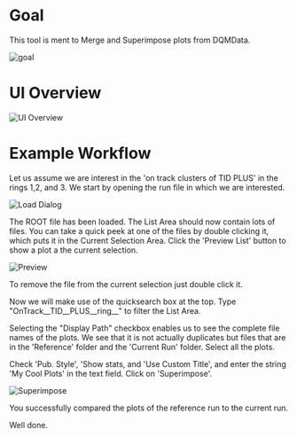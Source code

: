 # Goal
This tool is ment to Merge and Superimpose plots from DQMData.

![goal](https://raw.githubusercontent.com/imKuehlschrank/GuiPlotTool/master/doc/img/goal.png)


# UI Overview

![UI Overview](https://raw.githubusercontent.com/imKuehlschrank/GuiPlotTool/master/doc/img/guiOverview.png)


# Example Workflow

Let us assume we are interest in the 'on track clusters of TID PLUS' in the rings 1,2, and 3.
We start by opening the run file in which we are interested.

![Load Dialog](https://raw.githubusercontent.com/imKuehlschrank/GuiPlotTool/master/doc/img/loadDialog.png)

The ROOT file has been loaded. The List Area should now contain lots of files. You can take a quick peek at one of the files by double clicking it, which puts it in the Current Selection Area. Click the 'Preview List' button to show a plot a the current selection.

![Preview](https://raw.githubusercontent.com/imKuehlschrank/GuiPlotTool/master/doc/img/preview.png)

To remove the file from the current selection just double click it.

Now we will make use of the quicksearch box at the top. Type "OnTrack__TID__PLUS__ring__" to filter the List Area.

Selecting the "Display Path" checkbox enables us to see the complete file names of the plots. We see that it is not actually duplicates but files that are in the 'Reference' folder and the 'Current Run' folder.
Select all the plots.

Check 'Pub. Style', 'Show stats, and 'Use Custom Title', and enter the string 'My Cool Plots' in the text field.
Click on 'Superimpose'.

![Superimpose](https://raw.githubusercontent.com/imKuehlschrank/GuiPlotTool/master/doc/img/superimpose.png)

You successfully compared the plots of the reference run to the current run.

Well done.
